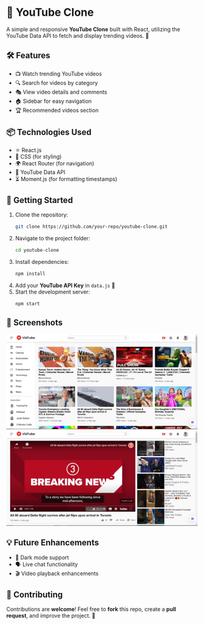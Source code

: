 # 🎥 YouTube Clone

A simple and responsive **YouTube Clone** built with React, utilizing the YouTube Data API to fetch and display trending videos. 🚀

## 🛠️ Features

- 📺 Watch trending YouTube videos
- 🔍 Search for videos by category
- 🎭 View video details and comments
- 🏠 Sidebar for easy navigation
- 🏆 Recommended videos section

## 📦 Technologies Used

- ⚛️ React.js
- 🎨 CSS (for styling)
- 🌍 React Router (for navigation)
- 🔑 YouTube Data API
- ⏳ Moment.js (for formatting timestamps)

## 🚀 Getting Started

1. Clone the repository:
   ```bash
   git clone https://github.com/your-repo/youtube-clone.git
   ```
2. Navigate to the project folder:
   ```bash
   cd youtube-clone
   ```
3. Install dependencies:
   ```bash
   npm install
   ```
4. Add your **YouTube API Key** in `data.js` 📌
5. Start the development server:
   ```bash
   npm start
   ```

## 📸 Screenshots

![Home Page](screenshots/homepage.png)
![Video Page](screenshots/video-page.png)

## 💡 Future Enhancements

- 🌟 Dark mode support
- 🗣️ Live chat functionality
- 🎬 Video playback enhancements

## 🤝 Contributing

Contributions are **welcome**! Feel free to **fork** this repo, create a **pull request**, and improve the project. 🎉


